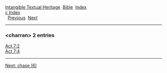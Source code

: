 [Intangible Textual Heritage](../../index)  [Bible](../index) 
[Index](index)   
[c Index](_c_)  
  [Previous](c02062)  [Next](c02064) 

------------------------------------------------------------------------

### &lt;charran&gt; 2 entries

[Act 7:2](../kjv/act007.htm#002)  
[Act 7:4](../kjv/act007.htm#004)  

------------------------------------------------------------------------

[Next: chase (6)](c02064)
